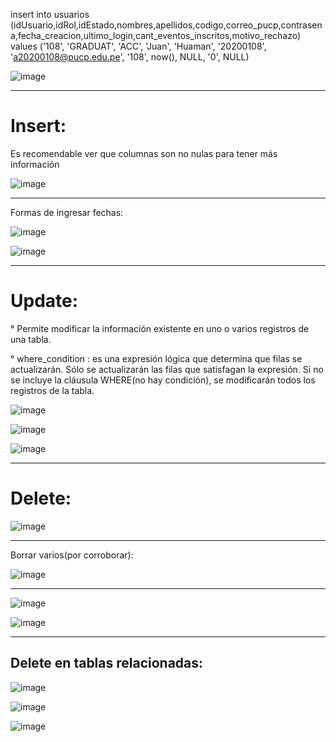 insert into usuarios (idUsuario,idRol,idEstado,nombres,apellidos,codigo,correo_pucp,contrasena,fecha_creacion,ultimo_login,cant_eventos_inscritos,motivo_rechazo) 
values ('108', 'GRADUAT', 'ACC', 'Juan', 'Huaman', '20200108', 'a20200108@pucp.edu.pe', '108', now(), NULL, '0', NULL)


![image](https://github.com/Pierohc/CRUD-SQL/assets/133154904/ce0015bd-159d-4d3c-b2d1-e442802da079)

---------------------

# Insert:
Es recomendable ver que columnas son no nulas para tener más información

![image](https://github.com/Pierohc/CRUD-SQL/assets/133154904/d47233c3-57e5-4309-8db8-8f673f0dff03)

----------
Formas de ingresar fechas:

![image](https://github.com/Pierohc/CRUD-SQL/assets/133154904/7275144d-670c-49f2-ac9d-6b7ec186916b)

![image](https://github.com/Pierohc/CRUD-SQL/assets/133154904/2d8d9e4c-7c4d-4256-a647-fb85db65e72f)


---------------------


# Update:

° Permite modificar la información existente en uno o varios registros de una tabla.

° where_condition : es una expresión lógica que determina que filas se actualizarán. Sólo se actualizarán las filas que satisfagan la expresión. Si no se incluye la cláusula WHERE(no hay condición), se modificarán todos los registros de la tabla.

![image](https://github.com/Pierohc/CRUD-SQL/assets/133154904/c56f49d7-33af-4efc-9956-4625a80ba7a4)

![image](https://github.com/Pierohc/CRUD-SQL/assets/133154904/cc99928c-ac97-4f1f-831b-33435debf0e1)

![image](https://github.com/Pierohc/CRUD-SQL/assets/133154904/df76f908-4536-47b6-848c-90ccf9210f91)

----------------------

# Delete: 

![image](https://github.com/Pierohc/CRUD-SQL/assets/133154904/73c93631-e620-498c-a0ac-d04179eca36a)

-------
Borrar varios(por corroborar):

![image](https://github.com/Pierohc/CRUD-SQL/assets/133154904/f2f3ab8e-7db9-4e87-a6a1-5c2d15bd25bb)

--------------

![image](https://github.com/Pierohc/CRUD-SQL/assets/133154904/91514b64-5235-40bb-a9ce-adfc6a415761)

![image](https://github.com/Pierohc/CRUD-SQL/assets/133154904/1e3381d9-b5af-4dde-abd9-8e763921f2ba)

------------
## Delete en tablas relacionadas: 

![image](https://github.com/Pierohc/CRUD-SQL/assets/133154904/fe5b2deb-6cb7-4a6c-ae12-664c82ad9856)

![image](https://github.com/Pierohc/CRUD-SQL/assets/133154904/e7547dae-8e59-4631-a78d-8329cbdd646a)

![image](https://github.com/Pierohc/CRUD-SQL/assets/133154904/3f1dea6b-500f-4d49-b6eb-eb9ef3208991)












